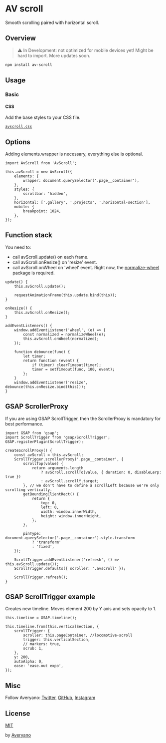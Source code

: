 # AV scroll

Smooth scrolling paired with horizontal scroll.

## Overview

> ⚠️ In Development: not optimized for mobile devices yet! Might be hard to import. More updates soon.

```sh
npm install av-scroll
```

## Usage

### Basic

#### CSS

Add the base styles to your CSS file.

[`avscroll.css`](avscroll.css)

## Options

Adding elements.wrapper is necessary, everything else is optional.

```
import AvScroll from 'AvScroll';

this.avScroll = new AvScroll({
	elements: {
		wrapper: document.querySelector('.page__container'),
	},
	styles: {
		scrollbar: 'hidden',
	},
	horizontal: ['.gallery', '.projects', '.horizontal-section'],
	mobile: {
		breakpoint: 1024,
	},
});
```

## Function stack

You need to:

- call avScroll.update() on each frame.
- call avScroll.onResize() on 'resize' event.
- call avScroll.onWheel on 'wheel' event. Right now, the [normalize-wheel](https://www.npmjs.com/package/normalize-wheel) package is required.

```
update() {
	this.avScroll.update();

	requestAnimationFrame(this.update.bind(this));
}

onResize() {
	this.avScroll.onResize();
}

addEventListeners() {
	window.addEventListener('wheel', (e) => {
		const normalized = normalizeWheel(e);
		this.avScroll.onWheel(normalized);
	});

	function debounce(func) {
		let timer;
		return function (event) {
			if (timer) clearTimeout(timer);
			timer = setTimeout(func, 100, event);
		};
	}
	window.addEventListener('resize', debounce(this.onResize.bind(this)));
}
```

## GSAP ScrollerProxy

If you are using GSAP ScrollTrigger, then the ScrollerProxy is mandatory for best performance.

```
import GSAP from 'gsap';
import ScrollTrigger from 'gsap/ScrollTrigger';
GSAP.registerPlugin(ScrollTrigger);

createScrollProxy() {
	const avScroll = this.avScroll;
	ScrollTrigger.scrollerProxy('.page__container', {
		scrollTop(value) {
			return arguments.length
				? avScroll.scrollTo(value, { duration: 0, disableLerp: true })
				: avScroll.scrollY.target;
		}, // we don't have to define a scrollLeft because we're only scrolling vertically.
		getBoundingClientRect() {
			return {
				top: 0,
				left: 0,
				width: window.innerWidth,
				height: window.innerHeight,
			};
		},

		pinType: document.querySelector('.page__container').style.transform
			? 'transform'
			: 'fixed',
	});

	ScrollTrigger.addEventListener('refresh', () => this.avScroll.update());
	ScrollTrigger.defaults({ scroller: '.avscroll' });

	ScrollTrigger.refresh();
}
```

## GSAP ScrollTrigger example

Creates new timeline. Moves element 200 by Y axis and sets opacity to 1.

```
this.timeline = GSAP.timeline();

this.timeline.from(this.verticalSection, {
	scrollTrigger: {
		scroller: this.pageContainer, //locomotive-scroll
		trigger: this.verticalSection,
		// markers: true,
		scrub: 1,
	},
	y: 200,
	autoAlpha: 0,
	ease: 'ease.out expo',
});
```

## Misc

Follow Averyano: [Twitter](http://www.twitter.com/loudpose), [GitHub](https://github.com/loudpose), [Instagram](https://www.instagram.com/loudpose/)

## License

[MIT](LICENSE)

by [Averyano](https://averyano.com/)
